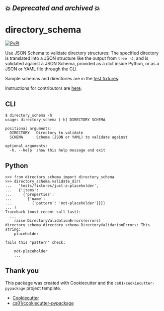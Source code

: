 ## 💥 *Deprecated and archived* 💥

# directory_schema

[![PyPI](https://img.shields.io/pypi/v/directory_schema.svg)](https://pypi.org/project/directory-schema/)

Use JSON Schema to validate directory structures:
The specified directory is translated into a JSON structure like the output from `tree -J`,
and is validated against a JSON Schema, provided as a dict inside Python,
or as a JSON or YAML file through the CLI.

Sample schemas and directories are in the [test fixtures](tests/fixtures).

Instructions for contributors are [here](CONTRIBUTING.md).

## CLI

```
$ directory_schema -h
usage: directory_schema [-h] DIRECTORY SCHEMA

positional arguments:
  DIRECTORY   Directory to validate
  SCHEMA      Schema (JSON or YAML) to validate against

optional arguments:
  -h, --help  show this help message and exit
```

## Python

```
>>> from directory_schema import directory_schema
>>> directory_schema.validate_dir(
...   'tests/fixtures/just-a-placeholder',
...   {'items':
...     {'properties':
...       {'name':
...         {'pattern': 'not-placeholder'}}}}
... )
Traceback (most recent call last):
  ...
    raise DirectoryValidationErrors(errors)
directory_schema.directory_schema.DirectoryValidationErrors: This string:
    placeholder

fails this "pattern" check:

    not-placeholder
    ...
```

## Thank you
This package was created with Cookiecutter and the `cs01/cookiecutter-pypackage` project template.
- [Cookiecutter](https://github.com/audreyr/cookiecutter)
- [cs01/cookiecutter-pypackage](https://github.com/cs01/cookiecutter-pypackage)
